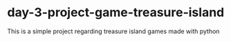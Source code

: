 # day-3-project-game-treasure-island
This is a simple project regarding treasure island games made with python
